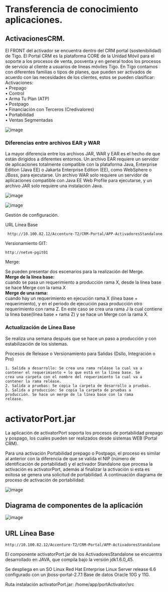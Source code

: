 # Transferencia de conocimiento aplicaciones.

## ActivacionesCRM.  

El FRONT del activador se encuentra dentro del CRM portal (sostenibilidad) de Tigo. El Portal CRM es la plataforma CORE de la Unidad Móvil para el soporte a los procesos de venta, posventa y en general todos los procesos de servicio al cliente a usuarios de líneas móviles Tigo.
En Tigo contamos con diferentes familias o tipos de planes, que pueden ser activados de acuerdo con las necesidades de los clientes, estos se pueden clasificar:  
Activaciones:  
    • Prepago  
    • Control  
    • Arma Tu Plan (ATP)  
    • Postpago  
    • Financiación con Terceros (Credivalores)  
    • Portabilidad  
    • Ventas Segmentadas  
    
![image](https://user-images.githubusercontent.com/31891276/127529510-4addcfd8-85a3-4be8-a861-75b2a94467a4.png)

### Diferencias entre archivos EAR y WAR
La mayor diferencia entre los archivos JAR, WAR y EAR es el hecho de que están dirigidos a diferentes entornos. 
Un archivo EAR requiere un servidor de aplicaciones totalmente compatible con la plataforma Java, Enterprise Edition (Java EE) o Jakarta Enterprise Edition (EE), 
como WebSphere o JBoss, para ejecutarse. Un archivo WAR solo requiere un servidor de aplicaciones compatible con Java EE Web Profile para ejecutarse, y un archivo JAR
solo requiere una instalación Java.

![image](https://user-images.githubusercontent.com/31891276/127529649-9b091bb0-1ec2-48b7-96bd-b4dcae7a9275.png)

![image](https://user-images.githubusercontent.com/31891276/127529680-0887edf0-b289-41f4-9cb6-a77c9fd55bd0.png)


Gestión de configuración.

URL Línea Base 
        
     http://10.100.82.12/Accenture-T2/CRM-Portal/APP-ActivadoresStandalone

Versionamiento GIT:

    http://netvm-pgit01

Merge:

Se pueden presentar dos escenarios para la realización del Merge.  
**Merge de la línea base:**  
cuando se pasa un requerimiento a producción rama X, desde la línea base se hace Merge con la rama X  
**Merge de una rama:**  
cuando hay un requerimiento en ejecución rama X (línea base + requerimiento), y en el periodo de ejecución pasa producción otro requerimiento con rama Z.
En este caso se crea una rama J la cual contiene la línea base(línea base + rama Z) y se hace un Merge con la rama X.

### Actualización de Línea Base  
Se realiza una semana después que se hace un paso a producción y con estabilización de los sistemas.

Procesos de Release o Versionamiento para Salidas (Dsllo, Integración o Pro)

    1. Salida a desarrollo: Se crea una rama reléase la cual va a
    contener el requerimiento + lo que está en la línea base. Se
    crea una carpeta con el nombre del requerimiento la cual va a
    contener la rama reléase.
    2. Salida a pruebas: Se copia la carpeta de desarrollo a pruebas.
    3. Salida a producción: Se copia la carpeta de pruebas a
    producción. Se hace un merge de la línea base con la rama
    reléase.

# activatorPort.jar

La aplicación de activatorPort soporta los procesos de portabilidad prepago y pospago, los cuales pueden ser realizados desde sistemas WEB (Portal CRM).

Para una activación Portabilidad prepago o Postpago, el proceso es similar al anterior con la diferencia de que se valida el NIP (número de identificación de portabilidad) y el activador Standalone que procesa la activación es activatorPort, además al finalizar la activación si esta es exitosa se genera una solicitud de portabilidad. A continuación diagrama de proceso de activación de portabilidad:

![image](https://user-images.githubusercontent.com/31891276/127536351-40c9f753-0cd9-410e-b9f4-3cd29b90464b.png)

## Diagrama de componentes de la aplicación

![image](https://user-images.githubusercontent.com/31891276/127536384-736e4275-5472-49d2-bf2e-0dace1708fa4.png)



## URL Línea Base

    http://10.100.82.12/Accenture-T2/CRM-Portal/APP-ActivadoresStandalone


El componente activatorPort.jar de los ActivadoresStandalone se encuentra desarrollado en JAVA, que compila bajo la versión jdk1.6.0_45.    

Se despliega en un SO Linux Red Hat Enterprise Linux Server release 6.6 configurado con un jboss-portal-2.7.1 Base de datos Oracle 10G y 11G.  

Ruta instalación activatorPort.jar: /home/app/portActivator/src   
